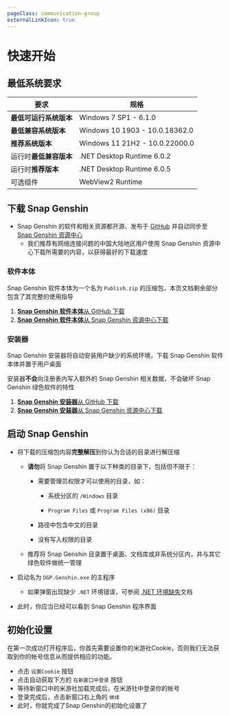 ```yaml
---
pageClass: communication-group
externalLinkIcon: true
---
```

# 快速开始

## 最低系统要求
|要求|规格|
|-|-|
|**最低可运行系统版本**|Windows 7 SP1 - 6.1.0|
|**最低兼容系统版本**|Windows 10 1903 - 10.0.18362.0|
|**推荐系统版本**|Windows 11 21H2 - 10.0.22000.0|
|运行时**最低兼容版本**|.NET Desktop Runtime 6.0.2|
|运行时**推荐版本**|.NET Desktop Runtime 6.0.5|
|可选组件|WebView2 Runtime|

## 下载 Snap Genshin

- Snap Genshin 的软件和相关资源都开源、发布于 [GitHub](https://github.com/DGP-Studio/Snap.Genshin/releases) 并自动同步至 [Snap Genshin 资源中心](https://resource.snapgenshin.com/)
  - 我们推荐有网络连接问题的中国大陆地区用户使用 Snap Genshin 资源中心下载所需要的内容，以获得最好的下载速度
### 软件本体
Snap Genshin 软件本体为一个名为 `Publish.zip` 的压缩包，本页文档剩余部分包含了其完整的使用指导

1. [**Snap Genshin 软件本体**从 GitHub 下载 ](https://github.com/DGP-Studio/Snap.Genshin/releases/latest/download/Publish.zip)
2. [**Snap Genshin 软件本体**从 Snap Genshin 资源中心下载 ](https://resource.snapgenshin.com/Publish.zip)
### 安装器
Snap Genshin 安装器将自动安装用户缺少的系统环境，下载 Snap Genshin 软件本体并置于用户桌面

安装器**不会**向注册表内写入额外的 Snap Genshin 相关数据，不会破坏 Snap Genshin 绿色软件的特性

1. [**Snap Genshin 安装器**从 GitHub 下载 ](https://github.com/Masterain98/Snap.Genshin.PyInstaller/releases/latest/download/Snap.Genshin.Installer.exe)
2. [**Snap Genshin 安装器**从 Snap Genshin 资源中心下载 ](https://resource.snapgenshin.com/Snap%20Genshin%20%E5%AE%89%E8%A3%85%E5%99%A8.exe)

## 启动 Snap Genshin

- 将下载的压缩包内容**完整解压**到你认为合适的目录进行解压缩
  - **请勿**将 Snap Genshin 置于以下种类的目录下，包括但不限于：
  
    - 需要管理员权限才可以使用的目录，如：
  
       - 系统分区的 `/Windows` 目录
  
       - `Program Files` 或 `Program Files (x86)` 目录
  
    - 路径中包含中文的目录
    - 没有写入权限的目录
  
  - 推荐将 Snap Genshin 目录置于桌面、文档库或非系统分区内，并与其它绿色软件做统一管理
  
- 启动名为 `DGP.Genshin.exe` 的主程序
  - 如果弹窗出现缺少 `.NET` 环境错误，可参阅 [.NET 环境缺失](../documents/FAQ/dotNET-env.md)文档
  
- 此时，你应当已经可以看到 Snap Genshin 程序界面

## 初始化设置

在第一次成功打开程序后，你首先需要设置你的米游社Cookie，否则我们无法获取到你的帐号信息从而提供相应的功能。

- 点击 `设置Cookie` 按钮
- 点击自动获取下方的 `在新窗口中登录` 按钮
- 等待新窗口中的米游社加载完成后，在米游社中登录你的帐号
- 登录完成后，点击新窗口右上角的 `继续`
- 此时，你就完成了Snap Genshin的初始化设置了

<style lang="scss" scoped>

.communication-group{
  ol {
    display: inherit;
    li {
      cursor: pointer;
      display: inline-block;
      margin: 10px 0;
      width: 98%;
      font-size: 16px;
      border: 1px solid var(--c-border-dark);
      border-radius: 5px;
      transition: all .3s;
      text-align: right;
      a {
        display: inline-block;
        position: relative;
        width: 100%;
        height: 100%;
        opacity: .8;
        padding: 10px 20px;
        box-sizing: border-box;
        transition: all .3s;
        strong {
          position: absolute;
          left: 25px;
        }
        &:hover{
          opacity: 1;
          text-decoration:none!important;
        }
      }
      &:hover{
        transform: translate3d(0, -2px, 0);
        box-shadow: 0 2px 12px 0 rgb(0 0 0 / 10%);
      }
    }
  }
}
</style>